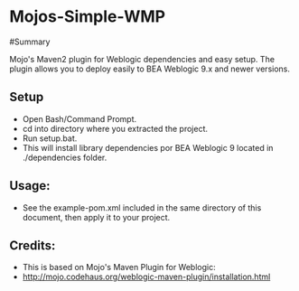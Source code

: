 Mojos-Simple-WMP
================

#Summary

Mojo's Maven2 plugin for Weblogic dependencies and easy setup.
The plugin allows you to deploy easily to BEA Weblogic 9.x and newer versions.

Setup
--------
- Open Bash/Command Prompt.
- cd into directory where you extracted the project.
- Run setup.bat.
- This will install library dependencies por BEA Weblogic 9 located in ./dependencies folder.

Usage:
--------
- See the example-pom.xml included in the same directory of this document, then apply it to 
your project.

Credits: 
--------

- This is based on Mojo's Maven Plugin for Weblogic: 
- http://mojo.codehaus.org/weblogic-maven-plugin/installation.html